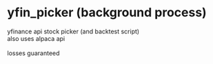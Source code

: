 # yfin_picker (background process)


yfinance api stock picker (and backtest script)\
also uses alpaca api\
\
losses guaranteed
